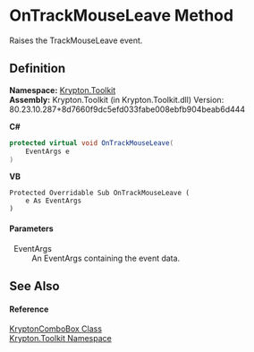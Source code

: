 # OnTrackMouseLeave Method


Raises the TrackMouseLeave event.



## Definition
**Namespace:** <a href="79d2eac2-21f4-54ff-7552-b20c33c30600.md">Krypton.Toolkit</a>  
**Assembly:** Krypton.Toolkit (in Krypton.Toolkit.dll) Version: 80.23.10.287+8d7660f9dc5efd033fabe008ebfb904beab6d444

**C#**
``` C#
protected virtual void OnTrackMouseLeave(
	EventArgs e
)
```
**VB**
``` VB
Protected Overridable Sub OnTrackMouseLeave ( 
	e As EventArgs
)
```



#### Parameters
<dl><dt>  EventArgs</dt><dd>An EventArgs containing the event data.</dd></dl>

## See Also


#### Reference
<a href="6e3c34ba-a54b-38d7-c887-9815158b827f.md">KryptonComboBox Class</a>  
<a href="79d2eac2-21f4-54ff-7552-b20c33c30600.md">Krypton.Toolkit Namespace</a>  
